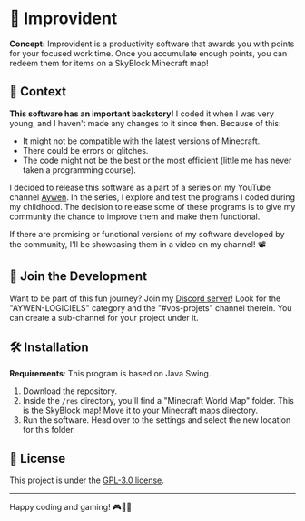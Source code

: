 # 🚀 Improvident
**Concept:** Improvident is a productivity software that awards you with points for your focused work time. Once you accumulate enough points, you can redeem them for items on a SkyBlock Minecraft map!

## 📜 Context
**This software has an important backstory!** I coded it when I was very young, and I haven't made any changes to it since then. Because of this:

- It might not be compatible with the latest versions of Minecraft.
- There could be errors or glitches.
- The code might not be the best or the most efficient (little me has never taken a programming course).

I decided to release this software as a part of a series on my YouTube channel [Aywen](https://www.youtube.com/@aywenvideos). In the series, I explore and test the programs I coded during my childhood. The decision to release some of these programs is to give my community the chance to improve them and make them functional.

If there are promising or functional versions of my software developed by the community, I'll be showcasing them in a video on my channel! 📽️

## 🤝 Join the Development

Want to be part of this fun journey? Join my [Discord server](https://discord.gg/btMFVBVG)! Look for the "AYWEN-LOGICIELS" category and the "#vos-projets" channel therein. You can create a sub-channel for your project under it.

## 🛠️ Installation

**Requirements**: This program is based on Java Swing.

1. Download the repository.
2. Inside the `/res` directory, you'll find a "Minecraft World Map" folder. This is the SkyBlock map! Move it to your Minecraft maps directory.
3. Run the software. Head over to the settings and select the new location for this folder.

## 📃 License

This project is under the [GPL-3.0 license](https://choosealicense.com/licenses/gpl-3.0/).

---

Happy coding and gaming! 🎮👩‍💻